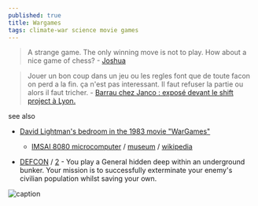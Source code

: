 ```yaml
---
published: true
title: Wargames
tags: climate-war science movie games
---
```

> A strange game. The only winning move is not to play. How about a nice game of chess? - [Joshua](https://www.quotes.net/movies/wargames_12413)

> Jouer un bon coup dans un jeu ou les regles font que de toute facon on perd a la fin. ça n'est pas interessant. Il faut refuser la partie ou alors il faut tricher. - [Barrau chez Janco : exposé devant le shift project à Lyon.](https://youtu.be/VajcUf7xRTQ?t=3140)


see also
- [David Lightman's bedroom in the 1983 movie "WarGames"](https://www.miniatua.com/work/imsai/)
	- [IMSAI 8080 microcomputer](https://www.miniatua.com/work/imsai/img/16.jpg) / [museum](https://americanhistory.si.edu/collections/nmah_334326) / [wikipedia](https://en.wikipedia.org/wiki/IMSAI_8080)

- [DEFCON](https://www.gog.com/fr/game/defcon) / [2](https://defcon.fileplanet.com/) - You play a General hidden deep within an underground bunker. Your mission is to successfully exterminate your enemy's civilian population whilst saving your own.

![caption](https://external-content.duckduckgo.com/iu/?u=https%3A%2F%2Fscifiempire.net%2Fwordpress%2Fwp-content%2Fuploads%2F2015%2F11%2FPhoto-compilation-Wargames.jpg&f=1&nofb=1)
